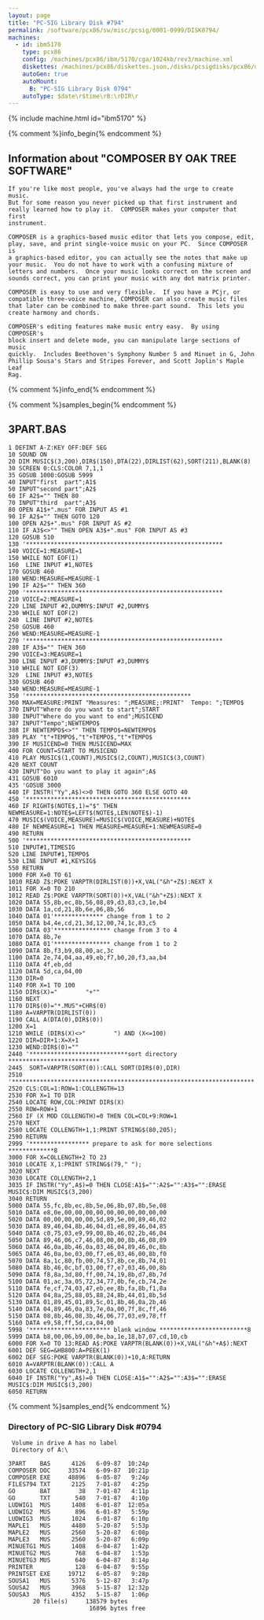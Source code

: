 ```yaml
---
layout: page
title: "PC-SIG Library Disk #794"
permalink: /software/pcx86/sw/misc/pcsig/0001-0999/DISK0794/
machines:
  - id: ibm5170
    type: pcx86
    config: /machines/pcx86/ibm/5170/cga/1024kb/rev3/machine.xml
    diskettes: /machines/pcx86/diskettes.json,/disks/pcsigdisks/pcx86/diskettes.json
    autoGen: true
    autoMount:
      B: "PC-SIG Library Disk 0794"
    autoType: $date\r$time\rB:\rDIR\r
---
```


{% include machine.html id="ibm5170" %}

{% comment %}info_begin{% endcomment %}

## Information about "COMPOSER BY OAK TREE SOFTWARE"

    If you're like most people, you've always had the urge to create music.
    But for some reason you never picked up that first instrument and
    really learned how to play it.  COMPOSER makes your computer that first
    instrument.
    
    COMPOSER is a graphics-based music editor that lets you compose, edit,
    play, save, and print single-voice music on your PC.  Since COMPOSER is
    a graphics-based editor, you can actually see the notes that make up
    your music.  You do not have to work with a confusing mixture of
    letters and numbers.  Once your music looks correct on the screen and
    sounds correct, you can print your music with any dot matrix printer.
    
    COMPOSER is easy to use and very flexible.  If you have a PCjr, or
    compatible three-voice machine, COMPOSER can also create music files
    that later can be combined to make three-part sound.  This lets you
    create harmony and chords.
    
    COMPOSER's editing features make music entry easy.  By using COMPOSER's
    block insert and delete mode, you can manipulate large sections of music
    quickly.  Includes Beethoven's Symphony Number 5 and Minuet in G, John
    Phillip Sousa's Stars and Stripes Forever, and Scott Joplin's Maple Leaf
    Rag.
{% comment %}info_end{% endcomment %}

{% comment %}samples_begin{% endcomment %}

## 3PART.BAS

```bas
1 DEFINT A-Z:KEY OFF:DEF SEG
10 SOUND ON
20 DIM MUSIC$(3,200),DIR$(150),DTA(22),DIRLIST(62),SORT(211),BLANK(8)
30 SCREEN 0:CLS:COLOR 7,1,1
35 GOSUB 1000:GOSUB 5999
40 INPUT"first  part";A1$
50 INPUT"second part";A2$
60 IF A2$="" THEN 80
70 INPUT"third  part";A3$
80 OPEN A1$+".mus" FOR INPUT AS #1
90 IF A2$="" THEN GOTO 120
100 OPEN A2$+".mus" FOR INPUT AS #2
110 IF A3$<>"" THEN OPEN A3$+".mus" FOR INPUT AS #3
120 GOSUB 510
130 '********************************************************
140 VOICE=1:MEASURE=1
150 WHILE NOT EOF(1)
160  LINE INPUT #1,NOTE$
170 GOSUB 460
180 WEND:MEASURE=MEASURE-1
190 IF A2$="" THEN 360
200 '********************************************************
210 VOICE=2:MEASURE=1
220 LINE INPUT #2,DUMMY$:INPUT #2,DUMMY$
230 WHILE NOT EOF(2)
240  LINE INPUT #2,NOTE$
250 GOSUB 460
260 WEND:MEASURE=MEASURE-1
270 '********************************************************
280 IF A3$="" THEN 360
290 VOICE=3:MEASURE=1
300 LINE INPUT #3,DUMMY$:INPUT #3,DUMMY$
310 WHILE NOT EOF(3)
320  LINE INPUT #3,NOTE$
330 GOSUB 460
340 WEND:MEASURE=MEASURE-1
350 '***********************************************
360 MAX=MEASURE:PRINT "Measures: ";MEASURE;:PRINT"  Tempo: ";TEMPO$
370 INPUT"Where do you want to start";START
380 INPUT"Where do you want to end";MUSICEND
387 INPUT"Tempo";NEWTEMPO$
388 IF NEWTEMPO$<>"" THEN TEMPO$=NEWTEMPO$
389 PLAY "t"+TEMPO$,"t"+TEMPO$,"t"+TEMPO$
390 IF MUSICEND=0 THEN MUSICEND=MAX
400 FOR COUNT=START TO MUSICEND
410 PLAY MUSIC$(1,COUNT),MUSIC$(2,COUNT),MUSIC$(3,COUNT)
420 NEXT COUNT
430 INPUT"Do you want to play it again";A$
431 GOSUB 6010
435 'GOSUB 3000
440 IF INSTR("Yy",A$)<>0 THEN GOTO 360 ELSE GOTO 40
450 '***********************************************
460 IF RIGHT$(NOTE$,1)="$" THEN NEWMEASURE=1:NOTE$=LEFT$(NOTE$,LEN(NOTE$)-1)
470 MUSIC$(VOICE,MEASURE)=MUSIC$(VOICE,MEASURE)+NOTE$
480 IF NEWMEASURE=1 THEN MEASURE=MEASURE+1:NEWMEASURE=0
490 RETURN
500 '***********************************************
510 INPUT#1,TIMESIG
520 LINE INPUT#1,TEMPO$
530 LINE INPUT #1,KEYSIG$
550 RETURN
1000 FOR X=0 TO 61
1010 READ Z$:POKE VARPTR(DIRLIST(0))+X,VAL("&h"+Z$):NEXT X
1011 FOR X=0 TO 210
1012 READ Z$:POKE VARPTR(SORT(0))+X,VAL("&h"+Z$):NEXT X
1020 DATA 55,8b,ec,8b,56,08,89,d3,83,c3,1e,b4
1030 DATA 1a,cd,21,8b,6e,06,8b,56
1040 DATA 01'************** change from 1 to 2
1050 DATA b4,4e,cd,21,3d,12,00,74,1c,83,c5
1060 DATA 03'**************** change from 3 to 4
1070 DATA 8b,7e
1080 DATA 01'**************** change from 1 to 2
1090 DATA 8b,f3,b9,08,00,ac,3c
1100 DATA 2e,74,04,aa,49,eb,f7,b0,20,f3,aa,b4
1110 DATA 4f,eb,dd
1120 DATA 5d,ca,04,00
1130 DIR=0
1140 FOR X=1 TO 100
1150 DIR$(X)="        "+""
1160 NEXT
1170 DIR$(0)="*.MUS"+CHR$(0)
1180 A=VARPTR(DIRLIST(0))
1190 CALL A(DTA(0),DIR$(0))
1200 X=1
1210 WHILE (DIR$(X)<>"        ") AND (X<=100)
1220 DIR=DIR+1:X=X+1
1230 WEND:DIR$(0)=""
2440 '****************************sort directory **************************
2445  SORT=VARPTR(SORT(0)):CALL SORT(DIR$(0),DIR)
2510 '*********************************************************************
2520 CLS:COL=1:ROW=1:COLLENGTH=13
2530 FOR X=1 TO DIR
2540 LOCATE ROW,COL:PRINT DIR$(X)
2550 ROW=ROW+1
2560 IF (X MOD COLLENGTH)=0 THEN COL=COL+9:ROW=1
2570 NEXT
2580 LOCATE COLLENGTH+1,1:PRINT STRING$(80,205);
2590 RETURN
2999 '***************** prepare to ask for more selections *************8
3000 FOR X=COLLENGTH+2 TO 23
3010 LOCATE X,1:PRINT STRING$(79," ");
3020 NEXT
3030 LOCATE COLLENGTH+2,1
3035 IF INSTR("Yy",A$)=0 THEN CLOSE:A1$="":A2$="":A3$="":ERASE MUSIC$:DIM MUSIC$(3,200)
3040 RETURN
5000 DATA 55,fc,8b,ec,8b,5e,06,8b,07,8b,5e,08
5010 DATA e8,0e,00,00,00,00,00,00,00,00,00,00
5020 DATA 00,00,00,00,00,5d,89,5e,00,89,46,02
5030 DATA 89,46,04,8b,46,04,d1,e8,89,46,04,85
5040 DATA c0,75,03,e9,99,00,8b,46,02,2b,46,04
5050 DATA 89,46,06,c7,46,08,00,00,8b,46,08,89
5060 DATA 46,0a,8b,46,0a,03,46,04,89,46,0c,8b
5065 DATA 46,0a,be,03,00,f7,e6,03,46,00,8b,f0
5070 DATA 8a,1c,80,fb,00,74,57,8b,ce,8b,74,01
5080 DATA 8b,46,0c,bf,03,00,f7,e7,03,46,00,8b
5090 DATA f8,8a,3d,80,ff,00,74,19,8b,d7,8b,7d
5100 DATA 01,ac,3a,05,72,34,77,0b,fe,cb,74,2e
5110 DATA fe,cf,74,03,47,eb,ee,8b,fa,8b,f1,8a
5120 DATA 04,8a,25,88,05,88,24,8b,44,01,8b,5d
5130 DATA 01,89,45,01,89,5c,01,8b,46,0a,2b,46
5140 DATA 04,89,46,0a,83,7e,0a,00,7f,8c,ff,46
5150 DATA 08,8b,46,08,3b,46,06,77,03,e9,78,ff
5160 DATA e9,58,ff,5d,ca,04,00
5998 '*********************** blank window *************************8
5999 DATA b8,00,06,b9,00,0e,ba,1e,18,b7,07,cd,10,cb
6000 FOR X=0 TO 13:READ A$:POKE VARPTR(BLANK(0))+X,VAL("&h"+A$):NEXT
6001 DEF SEG=&HB800:A=PEEK(1)
6002 DEF SEG:POKE VARPTR(BLANK(0))+10,A:RETURN
6010 A=VARPTR(BLANK(0)):CALL A
6030 LOCATE COLLENGTH+2,1
6040 IF INSTR("Yy",A$)=0 THEN CLOSE:A1$="":A2$="":A3$="":ERASE MUSIC$:DIM MUSIC$(3,200)
6050 RETURN
```

{% comment %}samples_end{% endcomment %}

### Directory of PC-SIG Library Disk #0794

     Volume in drive A has no label
     Directory of A:\

    3PART    BAS      4126   6-09-87  10:24p
    COMPOSER DOC     33574   6-09-87  10:21p
    COMPOSER EXE     48896   6-05-87   9:24p
    FILES794 TXT      2125   7-01-87   4:25p
    GO       BAT        38   7-01-87   4:11p
    GO       TXT       540   7-01-87   4:10p
    LUDWIG1  MUS      1408   6-01-87  12:05a
    LUDWIG2  MUS       896   6-01-87   5:59p
    LUDWIG3  MUS      1024   6-01-87   6:10p
    MAPLE1   MUS      4480   5-20-87   5:53p
    MAPLE2   MUS      2560   5-20-87   6:08p
    MAPLE3   MUS      2560   5-20-87   6:09p
    MINUETG1 MUS      1408   6-04-87   1:42p
    MINUETG2 MUS       768   6-04-87   1:53p
    MINUETG3 MUS       640   6-04-87   8:14p
    PRINTER            128   6-04-87   9:55p
    PRINTSET EXE     19712   6-05-87   9:28p
    SOUSA1   MUS      5376   5-12-87   3:47p
    SOUSA2   MUS      3968   5-15-87  12:32p
    SOUSA3   MUS      4352   5-15-87   1:06p
           20 file(s)     138579 bytes
                           16896 bytes free
